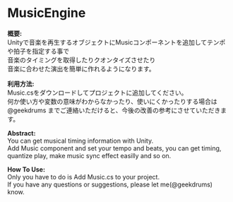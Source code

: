 MusicEngine
===========

**概要:**  
Unityで音楽を再生するオブジェクトにMusicコンポーネントを追加してテンポや拍子を指定する事で  
音楽のタイミングを取得したりクオンタイズさせたり  
音楽に合わせた演出を簡単に作れるようになります。  


**利用方法:**  
Music.csをダウンロードしてプロジェクトに追加してください。  
何か使い方や変数の意味がわからなかったり、使いにくかったりする場合は  
@geekdrums までご連絡いただけると、今後の改善の参考にさせていただきます。  


**Abstract:**  
You can get musical timing information with Unity.  
Add Music component and set your tempo and beats, you can get timing,  
quantize play, make music sync effect easilly and so on.  


**How To Use:**  
Only you have to do is Add Music.cs to your project.  
If you have any questions or suggestions, please let me(@geekdrums) know.  
